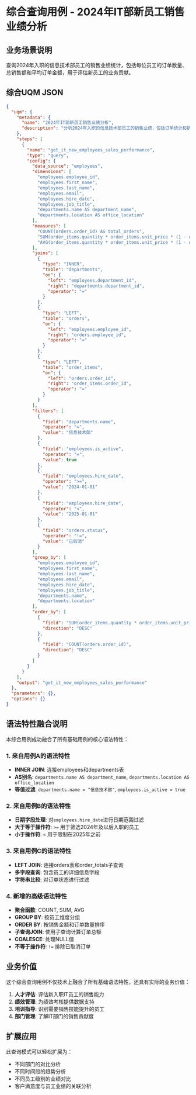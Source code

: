 # 综合查询用例 - 2024年IT部新员工销售业绩分析

## 业务场景说明

查询2024年入职的信息技术部员工的销售业绩统计，包括每位员工的订单数量、总销售额和平均订单金额，用于评估新员工的业务贡献。

## 综合UQM JSON

```json
{
  "uqm": {
    "metadata": {
      "name": "2024年IT部新员工销售业绩分析",
      "description": "分析2024年入职的信息技术部员工的销售业绩，包括订单统计和销售额汇总"
    },
    "steps": [
      {
        "name": "get_it_new_employees_sales_performance",
        "type": "query",
        "config": {
          "data_source": "employees",
          "dimensions": [
            "employees.employee_id",
            "employees.first_name",
            "employees.last_name",
            "employees.email",
            "employees.hire_date",
            "employees.job_title",
            "departments.name AS department_name",
            "departments.location AS office_location"
          ],
          "measures": [
            "COUNT(orders.order_id) AS total_orders",
            "SUM(order_items.quantity * order_items.unit_price * (1 - order_items.discount)) AS total_sales_amount",
            "AVG(order_items.quantity * order_items.unit_price * (1 - order_items.discount)) AS avg_order_value"
          ],
          "joins": [
            {
              "type": "INNER",
              "table": "departments",
              "on": {
                "left": "employees.department_id",
                "right": "departments.department_id",
                "operator": "="
              }
            },
            {
              "type": "LEFT",
              "table": "orders",
              "on": {
                "left": "employees.employee_id",
                "right": "orders.employee_id",
                "operator": "="
              }
            },
            {
              "type": "LEFT",
              "table": "order_items",
              "on": {
                "left": "orders.order_id",
                "right": "order_items.order_id",
                "operator": "="
              }
            }
          ],
          "filters": [
            {
              "field": "departments.name",
              "operator": "=",
              "value": "信息技术部"
            },
            {
              "field": "employees.is_active",
              "operator": "=",
              "value": true
            },
            {
              "field": "employees.hire_date",
              "operator": ">=",
              "value": "2024-01-01"
            },
            {
              "field": "employees.hire_date",
              "operator": "<",
              "value": "2025-01-01"
            },
            {
              "field": "orders.status",
              "operator": "!=",
              "value": "已取消"
            }
          ],
          "group_by": [
            "employees.employee_id",
            "employees.first_name",
            "employees.last_name",
            "employees.email",
            "employees.hire_date",
            "employees.job_title",
            "departments.name",
            "departments.location"
          ],
          "order_by": [
            {
              "field": "SUM(order_items.quantity * order_items.unit_price * (1 - order_items.discount))",
              "direction": "DESC"
            },
            {
              "field": "COUNT(orders.order_id)",
              "direction": "DESC"
            }
          ]
        }
      }
    ],
    "output": "get_it_new_employees_sales_performance"
  },
  "parameters": {},
  "options": {}
}
```

## 语法特性融合说明

本综合用例成功融合了所有基础用例的核心语法特性：

### 1. 来自用例A的语法特性
- **INNER JOIN**: 连接employees和departments表
- **AS别名**: `departments.name AS department_name`, `departments.location AS office_location`
- **等值过滤**: `departments.name = "信息技术部"`, `employees.is_active = true`

### 2. 来自用例B的语法特性
- **日期字段处理**: 对`employees.hire_date`进行日期范围过滤
- **大于等于操作符**: `>=` 用于筛选2024年及以后入职的员工
- **小于操作符**: `<` 用于限制在2025年之前

### 3. 来自用例C的语法特性
- **LEFT JOIN**: 连接orders表和order_totals子查询
- **多字段查询**: 包含员工的详细信息字段
- **字符串比较**: 对订单状态进行过滤

### 4. 新增的高级语法特性
- **聚合函数**: COUNT, SUM, AVG
- **GROUP BY**: 按员工维度分组
- **ORDER BY**: 按销售金额和订单数量排序
- **子查询JOIN**: 使用子查询计算订单总额
- **COALESCE**: 处理NULL值
- **不等于操作符**: `!=` 排除已取消订单

## 业务价值

这个综合查询用例不仅技术上融合了所有基础语法特性，还具有实际的业务价值：

1. **人才评估**: 评估新入职IT员工的销售能力
2. **绩效管理**: 为绩效考核提供数据支持  
3. **培训指导**: 识别需要销售技能提升的员工
4. **部门管理**: 了解IT部门的销售贡献度

## 扩展应用

此查询模式可以轻松扩展为：
- 不同部门的对比分析
- 不同时间段的趋势分析
- 不同员工级别的业绩对比
- 客户满意度与员工业绩的关联分析
```
